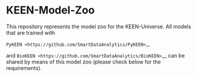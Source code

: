 # KEEN-Model-Zoo

This repository represents the model zoo for the KEEN-Universe. All models that are trained with

`PyKEEN <https://github.com/SmartDataAnalytics/PyKEEN>`_.

and `BioKEEN <https://github.com/SmartDataAnalytics/BioKEEN>`__ can be shared by means of this model zoo (please check
below for the requirements).


